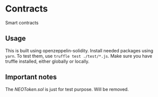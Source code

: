 # Contracts
Smart contracts

## Usage
This is built using openzeppelin-solidity. Install needed packages using `yarn`.
To test them, use `truffle test ./test/*.js`. Make sure you have truffle installed, either globally or locally.

## Important notes
The *NEOToken.sol* is just for test purpose. Will be removed.